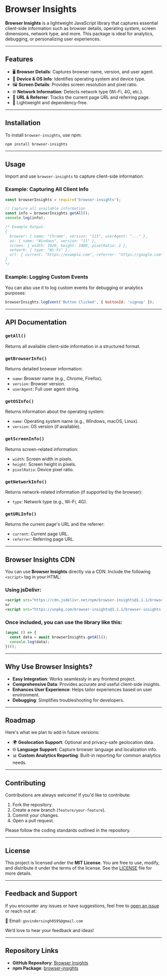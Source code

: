 
# Browser Insights

**Browser Insights** is a lightweight JavaScript library that captures essential client-side information such as browser details, operating system, screen dimensions, network type, and more. This package is ideal for analytics, debugging, or personalizing user experiences.

---

## Features

- 🖥️ **Browser Details**: Captures browser name, version, and user agent.
- 📱 **Device & OS Info**: Identifies operating system and device type.
- 🖼️ **Screen Details**: Provides screen resolution and pixel ratio.
- 🌐 **Network Information**: Detects network type (Wi-Fi, 4G, etc.).
- 🔗 **URL & Referrer**: Tracks the current page URL and referring page.
- 🚀 Lightweight and dependency-free.

---

## Installation

To install `browser-insights`, use npm:

```bash
npm install browser-insights
```

---

## Usage

Import and use `browser-insights` to capture client-side information:

### Example: Capturing All Client Info
```javascript
const browserInsights = require('browser-insights');

// Capture all available information
const info = browserInsights.getAll();
console.log(info);

/* Example Output:
{
  browser: { name: "Chrome", version: "115", userAgent: "..." },
  os: { name: "Windows", version: "11" },
  screen: { width: 1920, height: 1080, pixelRatio: 2 },
  network: { type: "Wi-Fi" },
  url: { current: "https://example.com", referrer: "https://google.com" }
}
*/
```

### Example: Logging Custom Events
You can also use it to log custom events for debugging or analytics purposes:

```javascript
browserInsights.logEvent('Button Clicked', { buttonId: 'signup' });
```

---

## API Documentation

### `getAll()`
Returns all available client-side information in a structured format.

### `getBrowserInfo()`
Returns detailed browser information:
- `name`: Browser name (e.g., Chrome, Firefox).
- `version`: Browser version.
- `userAgent`: Full user agent string.

### `getOSInfo()`
Returns information about the operating system:
- `name`: Operating system name (e.g., Windows, macOS, Linux).
- `version`: OS version (if available).

### `getScreenInfo()`
Returns screen-related information:
- `width`: Screen width in pixels.
- `height`: Screen height in pixels.
- `pixelRatio`: Device pixel ratio.

### `getNetworkInfo()`
Returns network-related information (if supported by the browser):
- `type`: Network type (e.g., Wi-Fi, 4G).

### `getURLInfo()`
Returns the current page's URL and the referrer:
- `current`: Current page URL.
- `referrer`: Referring page URL.

---

## Browser Insights CDN

You can use **Browser Insights** directly via a CDN. Include the following `<script>` tag in your HTML:

### Using jsDelivr:

```html
<script src="https://cdn.jsdelivr.net/npm/browser-insights@1.1.1/browser-insights.min.js"></script>
or
<script src="https://unpkg.com/browser-insights@1.1.1/browser-insights.min.js"></script>
```

### Once included, you can use the library like this:

```javascript
(async () => {
  const data = await browserInsights.getAll();
  console.log(data);
})();
```

---

## Why Use Browser Insights?

- **Easy Integration**: Works seamlessly in any frontend project.
- **Comprehensive Data**: Provides accurate and useful client-side insights.
- **Enhances User Experience**: Helps tailor experiences based on user environment.
- **Debugging**: Simplifies troubleshooting for developers.

---

## Roadmap

Here's what we plan to add in future versions:
- 🌍 **Geolocation Support**: Optional and privacy-safe geolocation data.
- 🌐 **Language Support**: Capture browser language and localization info.
- 📊 **Custom Analytics Reporting**: Built-in reporting for common analytics needs.

---

## Contributing

Contributions are always welcome! If you'd like to contribute:

1. Fork the repository.
2. Create a new branch (`feature/your-feature`).
3. Commit your changes.
4. Open a pull request.

Please follow the coding standards outlined in the repository.

---

## License

This project is licensed under the **MIT License**. You are free to use, modify, and distribute it under the terms of the license. See the [LICENSE](LICENSE) file for more details.

---

## Feedback and Support

If you encounter any issues or have suggestions, feel free to [open an issue](https://github.com/govindersingh/browser-insights/issues) or reach out at:

📧 Email: `govindersingh0595@gmail.com`

We’d love to hear your feedback and ideas!

---

## Repository Links

- **GitHub Repository**: [Browser Insights](https://github.com/govindersingh/browser-insights)
- **npm Package**: [browser-insights](https://www.npmjs.com/package/browser-insights)
